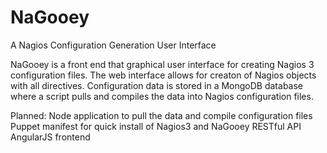 NaGooey
=======

A Nagios Configuration Generation User Interface

NaGooey is a front end that graphical user interface for creating Nagios 3 configuration files.  The web interface allows for creaton of Nagios objects with all directives.  Configuration data is stored in a MongoDB database where a script pulls and compiles the data into Nagios configuration files.

Planned:
Node application to pull the data and compile configuration files
Puppet manifest for quick install of Nagios3 and NaGooey
RESTful API
AngularJS frontend
